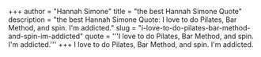+++
author = "Hannah Simone"
title = "the best Hannah Simone Quote"
description = "the best Hannah Simone Quote: I love to do Pilates, Bar Method, and spin. I'm addicted."
slug = "i-love-to-do-pilates-bar-method-and-spin-im-addicted"
quote = '''I love to do Pilates, Bar Method, and spin. I'm addicted.'''
+++
I love to do Pilates, Bar Method, and spin. I'm addicted.

